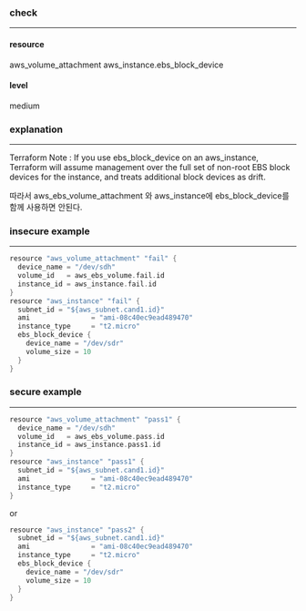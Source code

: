 ### check

---

#### resource
aws_volume_attachment
aws_instance.ebs_block_device

#### level
medium

### explanation

---
Terraform Note : If you use ebs_block_device on an aws_instance, Terraform will assume management over the full set of non-root EBS block devices for the instance, and treats additional block devices as drift. <br />

따라서 aws_ebs_volume_attachment 와 aws_instance에 ebs_block_device를 함께 사용하면 안된다.


### insecure example

---

```go
resource "aws_volume_attachment" "fail" {
  device_name = "/dev/sdh"
  volume_id   = aws_ebs_volume.fail.id
  instance_id = aws_instance.fail.id
}
resource "aws_instance" "fail" {
  subnet_id = "${aws_subnet.cand1.id}"
  ami               = "ami-08c40ec9ead489470"
  instance_type     = "t2.micro"
  ebs_block_device {
    device_name = "/dev/sdr"
    volume_size = 10
  }
}
```


### secure example

---

```go
resource "aws_volume_attachment" "pass1" {
  device_name = "/dev/sdh"
  volume_id   = aws_ebs_volume.pass.id
  instance_id = aws_instance.pass1.id
}
resource "aws_instance" "pass1" {
  subnet_id = "${aws_subnet.cand1.id}"
  ami               = "ami-08c40ec9ead489470"
  instance_type     = "t2.micro"
}

```
or

```go
resource "aws_instance" "pass2" {
  subnet_id = "${aws_subnet.cand1.id}"
  ami               = "ami-08c40ec9ead489470"
  instance_type     = "t2.micro"
  ebs_block_device {
    device_name = "/dev/sdr"
    volume_size = 10
  }
}

```
